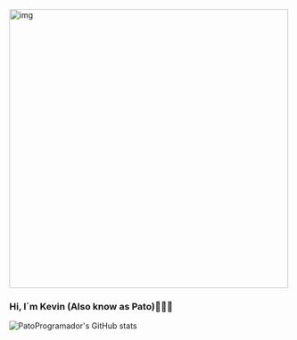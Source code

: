 <img align="center" alt="img" width="500px" src="https://media.tenor.com/mcWaLZH4OjUAAAAC/hello-neon.gif" >

### Hi, I´m Kevin (Also know as Pato)👋🐱‍💻
   


![PatoProgramador's GitHub stats](https://github-readme-stats.vercel.app/api?username=PatoProgramador&show_icons=true&theme=synthwave)
